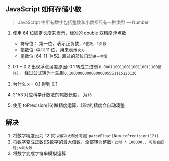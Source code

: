 ## JavaScript 如何存储小数

> JavaScript 中所有数字包括整数和小数都只有一种类型 — Number

1. 使用 64 位固定长度来表示，标准的 double 双精度浮点数

   - 符号位： 第一位，表示正负数，`0正数，1负数`
   - 指数位: 中间 11 位，用来表示`次方`
   - 尾数位: 64-11-1=52, 超过的部位自动`进一舍零`

2. 0.1 + 0.2 出现浮点误差原因: 0.1 转成二进制 `0.0001100110011001100(1100循环)`， 经过公式转为十进制`0.100000000000000005551115123126`

3. 为什么 x = 0.1 得到 0.1
4. 2^53 对应科学计数法的尾数长度， 为`16`
5. 使用 toPrecision(16)做精度运算，超过的精度会自动凑整

## 解决

1. 将数字精度设为 12 (`可以解决大部分问题`) `parseFloat(Num.toPrecision(12))`
2. 将数字变成正数(取数字的最大倍数，全部转为整数) `此时 * 100000.. 可能会超过js最大数`
3. 将数字变成字符串模拟运算
